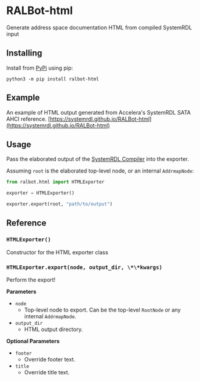 # RALBot-html
Generate address space documentation HTML from compiled SystemRDL input

## Installing
Install from [PyPi](https://pypi.org/project/ralbot-html) using pip:

    python3 -m pip install ralbot-html


## Example
An example of HTML output generated from Accelera's SystemRDL SATA AHCI reference.
[https://systemrdl.github.io/RALBot-html](https://systemrdl.github.io/RALBot-html)


## Usage
Pass the elaborated output of the [SystemRDL Compiler](http://systemrdl-compiler.readthedocs.io)
into the exporter.

Assuming `root` is the elaborated top-level node, or an internal `AddrmapNode`:

```python
from ralbot.html import HTMLExporter

exporter = HTMLExporter()

exporter.export(root, "path/to/output")
```


## Reference

### `HTMLExporter()`
Constructor for the HTML exporter class

### `HTMLExporter.export(node, output_dir, \*\*kwargs)`
Perform the export!

**Parameters**

* `node`
    * Top-level node to export. Can be the top-level `RootNode` or any internal `AddrmapNode`.
* `output_dir`
    * HTML output directory.
    
**Optional Parameters**

* `footer`
    * Override footer text.
* `title`
    * Override title text.

